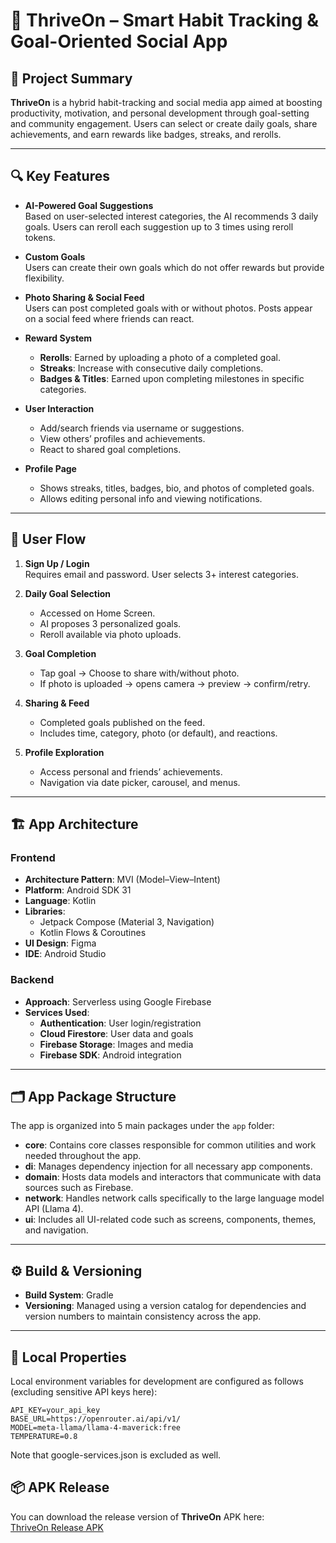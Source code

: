# 📱 ThriveOn – Smart Habit Tracking & Goal-Oriented Social App

## 🧠 Project Summary

**ThriveOn** is a hybrid habit-tracking and social media app aimed at boosting productivity, motivation, and personal development through goal-setting and community engagement. Users can select or create daily goals, share achievements, and earn rewards like badges, streaks, and rerolls.

---

## 🔍 Key Features

- **AI-Powered Goal Suggestions**  
  Based on user-selected interest categories, the AI recommends 3 daily goals. Users can reroll each suggestion up to 3 times using reroll tokens.

- **Custom Goals**  
  Users can create their own goals which do not offer rewards but provide flexibility.

- **Photo Sharing & Social Feed**  
  Users can post completed goals with or without photos. Posts appear on a social feed where friends can react.

- **Reward System**
    - **Rerolls**: Earned by uploading a photo of a completed goal.
    - **Streaks**: Increase with consecutive daily completions.
    - **Badges & Titles**: Earned upon completing milestones in specific categories.

- **User Interaction**
    - Add/search friends via username or suggestions.
    - View others’ profiles and achievements.
    - React to shared goal completions.

- **Profile Page**
    - Shows streaks, titles, badges, bio, and photos of completed goals.
    - Allows editing personal info and viewing notifications.

---

## 🧭 User Flow

1. **Sign Up / Login**  
   Requires email and password. User selects 3+ interest categories.

2. **Daily Goal Selection**
    - Accessed on Home Screen.
    - AI proposes 3 personalized goals.
    - Reroll available via photo uploads.

3. **Goal Completion**
    - Tap goal → Choose to share with/without photo.
    - If photo is uploaded → opens camera → preview → confirm/retry.

4. **Sharing & Feed**
    - Completed goals published on the feed.
    - Includes time, category, photo (or default), and reactions.

5. **Profile Exploration**
    - Access personal and friends’ achievements.
    - Navigation via date picker, carousel, and menus.

---

## 🏗️ App Architecture

### Frontend

- **Architecture Pattern**: MVI (Model–View–Intent)
- **Platform**: Android SDK 31
- **Language**: Kotlin
- **Libraries**:
    - Jetpack Compose (Material 3, Navigation)
    - Kotlin Flows & Coroutines
- **UI Design**: Figma
- **IDE**: Android Studio

### Backend

- **Approach**: Serverless using Google Firebase
- **Services Used**:
    - **Authentication**: User login/registration
    - **Cloud Firestore**: User data and goals
    - **Firebase Storage**: Images and media
    - **Firebase SDK**: Android integration

---

## 🗂️ App Package Structure

The app is organized into 5 main packages under the `app` folder:

- **core**: Contains core classes responsible for common utilities and work needed throughout the app.
- **di**: Manages dependency injection for all necessary app components.
- **domain**: Hosts data models and interactors that communicate with data sources such as Firebase.
- **network**: Handles network calls specifically to the large language model API (Llama 4).
- **ui**: Includes all UI-related code such as screens, components, themes, and navigation.

---

## ⚙️ Build & Versioning

- **Build System**: Gradle
- **Versioning**: Managed using a version catalog for dependencies and version numbers to maintain consistency across the app.

---

## 🔐 Local Properties

Local environment variables for development are configured as follows (excluding sensitive API keys here):

```properties
API_KEY=your_api_key
BASE_URL=https://openrouter.ai/api/v1/
MODEL=meta-llama/llama-4-maverick:free
TEMPERATURE=0.8
```
Note that google-services.json is excluded as well.

## 📦 APK Release

You can download the release version of **ThriveOn** APK here:  
[ThriveOn Release APK](https://drive.google.com/file/d/1VOe1yDd_5hWPfLf-9Smk_gV8srg3Am51/view?usp=sharing)
